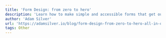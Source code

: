 ```yaml
---
title: 'Form Design: from zero to hero'
description: 'Learn how to make simple and accessible forms that get out of the user’s way.'
author: 'Adam Silver'
url: 'https://adamsilver.io/blog/form-design-from-zero-to-hero-all-in-one-blog-post/'
tags: Other
---
```

